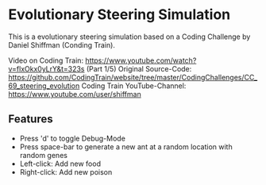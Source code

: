 # Evolutionary Steering Simulation

This is a evolutionary steering simulation based on a Coding Challenge by Daniel Shiffman (Conding Train).

Video on Coding Train: https://www.youtube.com/watch?v=flxOkx0yLrY&t=323s (Part 1/5)
Original Source-Code: https://github.com/CodingTrain/website/tree/master/CodingChallenges/CC_69_steering_evolution
Coding Train YouTube-Channel: https://www.youtube.com/user/shiffman

## Features

* Press 'd' to toggle Debug-Mode
* Press space-bar to generate a new ant at a random location with random genes
* Left-click: Add new food
* Right-click: Add new poison
